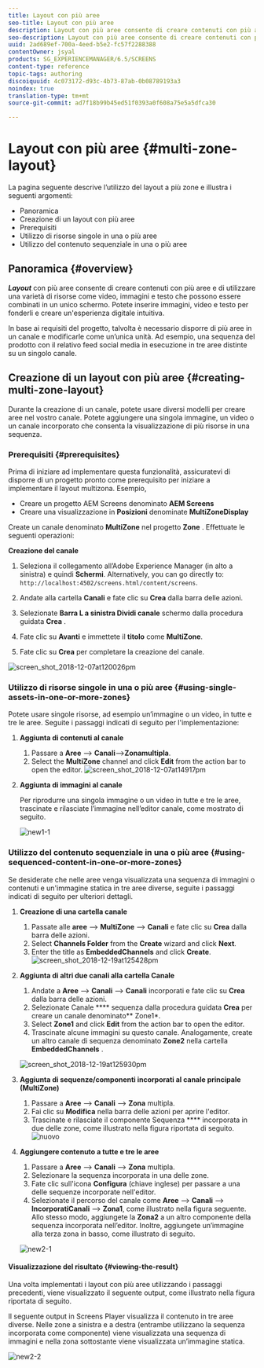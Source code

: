 ```yaml
---
title: Layout con più aree
seo-title: Layout con più aree
description: Layout con più aree consente di creare contenuti con più aree e di usare una serie di risorse quali video, immagini e testo che possono essere combinati in un unico schermo. Segui questa pagina per saperne di più.
seo-description: Layout con più aree consente di creare contenuti con più aree e di usare una serie di risorse quali video, immagini e testo che possono essere combinati in un unico schermo. Segui questa pagina per saperne di più.
uuid: 2ad689ef-700a-4eed-b5e2-fc57f2288388
contentOwner: jsyal
products: SG_EXPERIENCEMANAGER/6.5/SCREENS
content-type: reference
topic-tags: authoring
discoiquuid: 4c073172-d93c-4b73-87ab-0b08789193a3
noindex: true
translation-type: tm+mt
source-git-commit: ad7f18b99b45ed51f0393a0f608a75e5a5dfca30

---
```



# Layout con più aree {#multi-zone-layout}

La pagina seguente descrive l’utilizzo del layout a più zone e illustra i seguenti argomenti:

* Panoramica
* Creazione di un layout con più aree
* Prerequisiti
* Utilizzo di risorse singole in una o più aree
* Utilizzo del contenuto sequenziale in una o più aree

## Panoramica {#overview}

***Layout*** con più aree consente di creare contenuti con più aree e di utilizzare una varietà di risorse come video, immagini e testo che possono essere combinati in un unico schermo. Potete inserire immagini, video e testo per fonderli e creare un'esperienza digitale intuitiva.

In base ai requisiti del progetto, talvolta è necessario disporre di più aree in un canale e modificarle come un’unica unità. Ad esempio, una sequenza del prodotto con il relativo feed social media in esecuzione in tre aree distinte su un singolo canale.

## Creazione di un layout con più aree {#creating-multi-zone-layout}

Durante la creazione di un canale, potete usare diversi modelli per creare aree nel vostro canale. Potete aggiungere una singola immagine, un video o un canale incorporato che consenta la visualizzazione di più risorse in una sequenza.

### Prerequisiti {#prerequisites}

Prima di iniziare ad implementare questa funzionalità, assicuratevi di disporre di un progetto pronto come prerequisito per iniziare a implementare il layout multizona. Esempio,

* Creare un progetto AEM Screens denominato **AEM Screens**
* Creare una visualizzazione in **Posizioni** denominate **MultiZoneDisplay**

Create un canale denominato **MultiZone** nel progetto **Zone** . Effettuate le seguenti operazioni:

**Creazione del canale**

1. Seleziona il collegamento all’Adobe Experience Manager (in alto a sinistra) e quindi **Schermi**. Alternatively, you can ﻿go directly to: `http://localhost:4502/screens.html/content/screens`.
1. Andate alla cartella **Canali** e fate clic su **Crea** dalla barra delle azioni.

1. Selezionate **Barra L a sinistra Dividi canale** schermo dalla procedura guidata **Crea** .

1. Fate clic su **Avanti** e immettete il **titolo** come **MultiZone**.

1. Fate clic su **Crea** per completare la creazione del canale.

![screen_shot_2018-12-07at120026pm](assets/screen_shot_2018-12-07at120026pm.png)

### Utilizzo di risorse singole in una o più aree {#using-single-assets-in-one-or-more-zones}

Potete usare singole risorse, ad esempio un’immagine o un video, in tutte e tre le aree. Seguite i passaggi indicati di seguito per l'implementazione:

1. **Aggiunta di contenuti al canale**

   1. Passare a **Aree** —&gt; **Canali**—&gt;**Zonamultipla**.
   1. Select the **MultiZone** channel and click **Edit** from the action bar to open the editor.
   ![screen_shot_2018-12-07at14917pm](assets/screen_shot_2018-12-07at14917pm.png)

1. **Aggiunta di immagini al canale**

   Per riprodurre una singola immagine o un video in tutte e tre le aree, trascinate e rilasciate l’immagine nell’editor canale, come mostrato di seguito.

   ![new1-1](assets/new1-1.gif)

### Utilizzo del contenuto sequenziale in una o più aree {#using-sequenced-content-in-one-or-more-zones}

Se desiderate che nelle aree venga visualizzata una sequenza di immagini o contenuti e un'immagine statica in tre aree diverse, seguite i passaggi indicati di seguito per ulteriori dettagli.

1. **Creazione di una cartella canale**

   1. Passate alle **aree** —&gt; **MultiZone** —&gt; **Canali** e fate clic su **Crea** dalla barra delle azioni.
   1. Select **Channels Folder** from the **Create** wizard and click **Next**.
   1. Enter the title as **EmbeddedChannels** and click **Create**.
   ![screen_shot_2018-12-19at125428pm](assets/screen_shot_2018-12-19at125428pm.png)

1. **Aggiunta di altri due canali alla cartella Canale**

   1. Andate a **Aree** —&gt; **Canali** —&gt; **Canali** incorporati e fate clic su **Crea** dalla barra delle azioni.
   1. Selezionate Canale **** sequenza dalla procedura guidata **Crea** per creare un canale denominato** Zone1*.
   1. Select **Zone1** and click **Edit** from the action bar to open the editor.
   1. Trascinate alcune immagini su questo canale.
   Analogamente, create un altro canale di sequenza denominato **Zone2** nella cartella **EmbeddedChannels** .

   ![screen_shot_2018-12-19at125930pm](assets/screen_shot_2018-12-19at125930pm.png)

1. **Aggiunta di sequenze/componenti incorporati al canale principale (MultiZone)**

   1. Passare a **Aree** —&gt; **Canali** —&gt; **Zona** multipla.
   1. Fai clic su **Modifica** nella barra delle azioni per aprire l'editor.
   1. Trascinate e rilasciate il componente Sequenza **** incorporata in due delle zone, come illustrato nella figura riportata di seguito.
   ![nuovo](assets/new.gif)

1. **Aggiungere contenuto a tutte e tre le aree**

   1. Passare a **Aree** —&gt; **Canali** —&gt; **Zona** multipla.
   1. Selezionare la sequenza incorporata in una delle zone.
   1. Fate clic sull'icona **Configura** (chiave inglese) per passare a una delle sequenze incorporate nell'editor.
   1. Selezionate il percorso del canale come **Aree** —&gt; **Canali** —&gt; **IncorporatiCanali** —&gt; **Zona1**, come illustrato nella figura seguente.
   Allo stesso modo, aggiungete la **Zona2** a un altro componente della sequenza incorporata nell’editor. Inoltre, aggiungete un’immagine alla terza zona in basso, come illustrato di seguito.

   ![new2-1](assets/new2-1.gif)

#### Visualizzazione del risultato {#viewing-the-result}

Una volta implementati i layout con più aree utilizzando i passaggi precedenti, viene visualizzato il seguente output, come illustrato nella figura riportata di seguito.

Il seguente output in Screens Player visualizza il contenuto in tre aree diverse. Nelle zone a sinistra e a destra (entrambe utilizzano la sequenza incorporata come componente) viene visualizzata una sequenza di immagini e nella zona sottostante viene visualizzata un’immagine statica.

![new2-2](assets/new2-2.gif)

